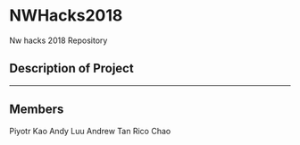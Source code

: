 # NWHacks2018
Nw hacks 2018 Repository

## Description of Project
------

## Members
Piyotr Kao
Andy Luu
Andrew Tan
Rico Chao
